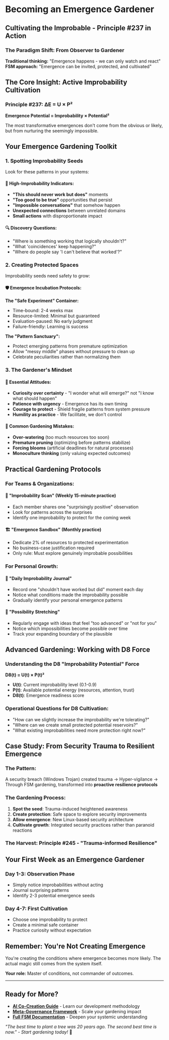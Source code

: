 # Becoming an Emergence Gardener

## Cultivating the Improbable - Principle #237 in Action

### The Paradigm Shift: From Observer to Gardener

**Traditional thinking:** "Emergence happens - we can only watch and react"  
**FSM approach:** "Emergence can be invited, protected, and cultivated"

## The Core Insight: Active Improbability Cultivation

### Principle #237: ΔE = U × P²
**Emergence Potential = Improbability × Potential²**

The most transformative emergences don't come from the obvious or likely, but from nurturing the seemingly impossible.

## Your Emergence Gardening Toolkit

### 1. Spotting Improbability Seeds

Look for these patterns in your systems:

#### 🎯 High-Improbability Indicators:
- **"This should never work but does"** moments
- **"Too good to be true"** opportunities that persist
- **"Impossible conversations"** that somehow happen
- **Unexpected connections** between unrelated domains
- **Small actions** with disproportionate impact

#### 🔍 Discovery Questions:
- "Where is something working that logically shouldn't?"
- "What 'coincidences' keep happening?"
- "Where do people say 'I can't believe that worked'?"

### 2. Creating Protected Spaces

Improbability seeds need safety to grow:

#### 🛡️ Emergence Incubation Protocols:

**The "Safe Experiment" Container:**

- Time-bound: 2-4 weeks max
- Resource-limited: Minimal but guaranteed
- Evaluation-paused: No early judgment
- Failure-friendly: Learning is success

**The "Pattern Sanctuary":**
- Protect emerging patterns from premature optimization
- Allow "messy middle" phases without pressure to clean up
- Celebrate peculiarities rather than normalizing them

### 3. The Gardener's Mindset

#### 🌱 Essential Attitudes:
- **Curiosity over certainty** - "I wonder what will emerge?" not "I know what should happen"
- **Patience with urgency** - Emergence has its own timing
- **Courage to protect** - Shield fragile patterns from system pressure
- **Humility as practice** - We facilitate, we don't control

#### 🚫 Common Gardening Mistakes:
- **Over-watering** (too much resources too soon)
- **Premature pruning** (optimizing before patterns stabilize)  
- **Forcing blooms** (artificial deadlines for natural processes)
- **Monoculture thinking** (only valuing expected outcomes)

## Practical Gardening Protocols

### For Teams & Organizations:

#### 🌿 "Improbability Scan" (Weekly 15-minute practice)
- Each member shares one "surprisingly positive" observation
- Look for patterns across the surprises
- Identify one improbability to protect for the coming week

#### 🏗️ "Emergence Sandbox" (Monthly practice)
- Dedicate 2% of resources to protected experimentation
- No business-case justification required
- Only rule: Must explore genuinely improbable possibilities

### For Personal Growth:

#### 💫 "Daily Improbability Journal"
- Record one "shouldn't have worked but did" moment each day
- Notice what conditions made the improbability possible
- Gradually identify your personal emergence patterns

#### 🌈 "Possibility Stretching"
- Regularly engage with ideas that feel "too advanced" or "not for you"
- Notice which impossibilities become possible over time
- Track your expanding boundary of the plausible

## Advanced Gardening: Working with D8 Force

### Understanding the D8 "Improbability Potential" Force

**D8(t) = U(t) × P(t)²**

- **U(t)**: Current improbability level (0.1-0.9)
- **P(t)**: Available potential energy (resources, attention, trust)
- **D8(t)**: Emergence readiness score

### Operational Questions for D8 Cultivation:
- "How can we slightly increase the improbability we're tolerating?"
- "Where can we create small protected potential reservoirs?"
- "What existing improbabilities need more protection right now?"

## Case Study: From Security Trauma to Resilient Emergence

### The Pattern:
A security breach (Windows Trojan) created trauma → Hyper-vigilance → Through FSM gardening, transformed into **proactive resilience protocols**

### The Gardening Process:
1. **Spot the seed**: Trauma-induced heightened awareness
2. **Create protection**: Safe space to explore security improvements  
3. **Allow emergence**: New Linux-based security architecture
4. **Cultivate growth**: Integrated security practices rather than paranoid reactions

### The Harvest: Principle #245 - "Trauma-informed Resilience"

## Your First Week as an Emergence Gardener

### Day 1-3: Observation Phase
- Simply notice improbabilities without acting
- Journal surprising patterns
- Identify 2-3 potential emergence seeds

### Day 4-7: First Cultivation  
- Choose one improbability to protect
- Create a minimal safe container
- Practice curiosity without expectation

## Remember: You're Not Creating Emergence

You're creating the conditions where emergence becomes more likely. The actual magic still comes from the system itself.

**Your role:** Master of conditions, not commander of outcomes.

---

## Ready for More?

- **[AI Co-Creation Guide](AI_COCREATION.md)** - Learn our development methodology
- **[Meta-Governance Framework](META_GOVERNANCE.md)** - Scale your gardening impact
- **[Full FSM Documentation](../docs/FSM_8.5.3.md)** - Deepen your systemic understanding

*"The best time to plant a tree was 20 years ago. The second best time is now." - Start gardening today!* 🌳
